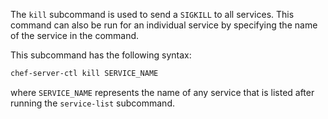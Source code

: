 The `kill` subcommand is used to send a `SIGKILL` to all services. This
command can also be run for an individual service by specifying the name
of the service in the command.

This subcommand has the following syntax:

```bash
chef-server-ctl kill SERVICE_NAME
```

where `SERVICE_NAME` represents the name of any service that is listed
after running the `service-list` subcommand.
